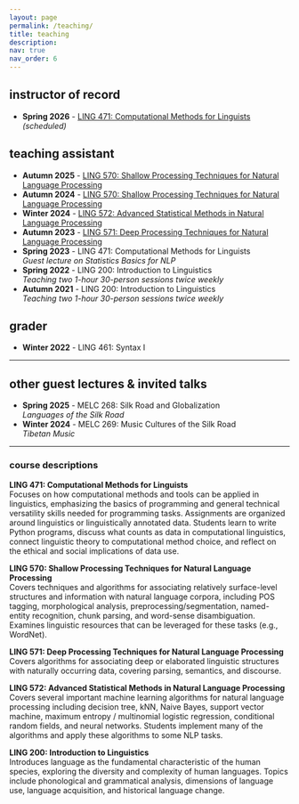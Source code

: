 ```yaml
---
layout: page
permalink: /teaching/
title: teaching
description: 
nav: true
nav_order: 6
---
```


## instructor of record

* **Spring 2026** - [LING 471: Computational Methods for Linguists](/teaching/ling471/win26/) *(scheduled)*

## teaching assistant

* **Autumn 2025** - [LING 570: Shallow Processing Techniques for Natural Language Processing](https://linguistics.washington.edu/courses/2025/autumn/ling/570/c)
* **Autumn 2024** - [LING 570: Shallow Processing Techniques for Natural Language Processing](https://linguistics.washington.edu/courses/2024/autumn/ling/570/a)
* **Winter 2024** - [LING 572: Advanced Statistical Methods in Natural Language Processing](https://linguistics.washington.edu/courses/2024/winter/ling/572/a)
* **Autumn 2023** - [LING 571: Deep Processing Techniques for Natural Language Processing](https://linguistics.washington.edu/courses/2023/autumn/ling/571/a)
* **Spring 2023** - LING 471: Computational Methods for Linguists  
  *Guest lecture on Statistics Basics for NLP*
* **Spring 2022** - LING 200: Introduction to Linguistics  
  *Teaching two 1-hour 30-person sessions twice weekly*
* **Autumn 2021** - LING 200: Introduction to Linguistics  
  *Teaching two 1-hour 30-person sessions twice weekly*

## grader

* **Winter 2022** - LING 461: Syntax I

---

## other guest lectures & invited talks
* **Spring 2025** - MELC 268: Silk Road and Globalization  
  *Languages of the Silk Road*
* **Winter 2024** - MELC 269: Music Cultures of the Silk Road  
  *Tibetan Music*

---

### course descriptions
**LING 471: Computational Methods for Linguists**  
Focuses on how computational methods and tools can be applied in linguistics, emphasizing the basics of programming and general technical versatility skills needed for programming tasks. Assignments are organized around linguistics or linguistically annotated data. Students learn to write Python programs, discuss what counts as data in computational linguistics, connect linguistic theory to computational method choice, and reflect on the ethical and social implications of data use.

**LING 570: Shallow Processing Techniques for Natural Language Processing**  
Covers techniques and algorithms for associating relatively surface-level structures and information with natural language corpora, including POS tagging, morphological analysis, preprocessing/segmentation, named-entity recognition, chunk parsing, and word-sense disambiguation. Examines linguistic resources that can be leveraged for these tasks (e.g., WordNet). 

**LING 571: Deep Processing Techniques for Natural Language Processing**  
Covers algorithms for associating deep or elaborated linguistic structures with naturally occurring data, covering parsing, semantics, and discourse.

**LING 572: Advanced Statistical Methods in Natural Language Processing**  
Covers several important machine learning algorithms for natural language processing including decision tree, kNN, Naive Bayes, support vector machine, maximum entropy / multinomial logistic regression, conditional random fields, and neural networks. Students implement many of the algorithms and apply these algorithms to some NLP tasks.

**LING 200: Introduction to Linguistics**  
Introduces language as the fundamental characteristic of the human species, exploring the diversity and complexity of human languages. Topics include phonological and grammatical analysis, dimensions of language use, language acquisition, and historical language change.